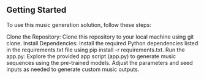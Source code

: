 ## Getting Started

To use this music generation solution, follow these steps:

Clone the Repository: Clone this repository to your local machine using git clone.
Install Dependencies: Install the required Python dependencies listed in the requirements.txt file using pip install -r requirements.txt.
Run the app.py: Explore the provided app script (app.py) to generate music sequences using the pre-trained models. Adjust the parameters and seed inputs as needed to generate custom music outputs.
